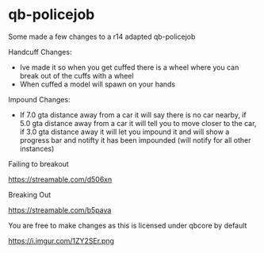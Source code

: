 # qb-policejob
Some made a few changes to a r14 adapted qb-policejob

Handcuff Changes: 

- Ive made it so when you get cuffed there is a wheel where you can break out of the cuffs with a wheel 
- When cuffed a model will spawn on your hands
 
 Impound Changes: 
 
 - If 7.0 gta distance away from a car it will say there is no car nearby, if 5.0 gta distance away from a car it will tell you to move closer to the car,
  if 3.0 gta distance away it will let you impound it and will show a progress bar and notifty it has been impounded (will notify for all other instances)
 
Failing to breakout 

https://streamable.com/d506xn

Breaking Out

https://streamable.com/b5pava

You are free to make changes as this is licensed under qbcore by default


https://i.imgur.com/1ZY2SEr.png
